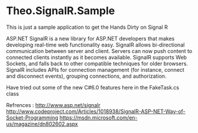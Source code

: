 # Theo.SignalR.Sample
This is just a sample application to get the Hands Dirty on Signal R


ASP.NET SignalR is a new library for ASP.NET developers that makes developing real-time web functionality easy. SignalR allows bi-directional communication between server and client. Servers can now push content to connected clients instantly as it becomes available. SignalR supports Web Sockets, and falls back to other compatible techniques for older browsers. SignalR includes APIs for connection management (for instance, connect and disconnect events), grouping connections, and authorization.

Have tried out some of the new C#6.0 features here in the FakeTask.cs class 

Refrences :
http://www.asp.net/signalr
http://www.codeproject.com/Articles/1018938/SignalR-ASP-NET-Way-of-Socket-Programming
https://msdn.microsoft.com/en-us/magazine/dn802602.aspx

